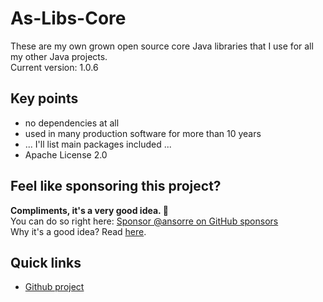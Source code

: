 # As-Libs-Core

These are my own grown open source core Java libraries that I use for all my other Java projects.  
Current version: 1.0.6

## Key points

 * no dependencies at all 
 * used in many production software for more than 10 years
 * ... I'll list main packages included ...  
 * Apache License 2.0
 
## Feel like sponsoring this project?  
**Compliments, it's a very good idea. 🤗**    
You can do so right here: [Sponsor @ansorre on GitHub sponsors](https://github.com/sponsors/ansorre)  
Why it's a good idea? Read [here](https://ansorre.github.io/sponsor/).    

## Quick links

 * [Github project](https://github.com/ansorre/As-Libs-Core)
